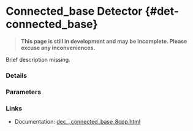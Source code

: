 # Connected_base Detector {#det-connected_base}
> **This page is still in development and may be incomplete. Please excuse any inconveniences.**

Brief description missing.

### Details

### Parameters

### Links
 * Documentation: [dec__connected_base_8cpp.html](dec__connected_base_8cpp.html)
